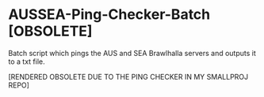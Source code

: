 # AUSSEA-Ping-Checker-Batch [OBSOLETE]
Batch script which pings the AUS and SEA Brawlhalla servers and outputs it to a txt file. 

[RENDERED OBSOLETE DUE TO THE PING CHECKER IN MY SMALLPROJ REPO]
